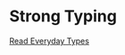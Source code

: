 # Strong Typing

[Read Everyday Types](https://www.typescriptlang.org/docs/handbook/2/everyday-types.html)

